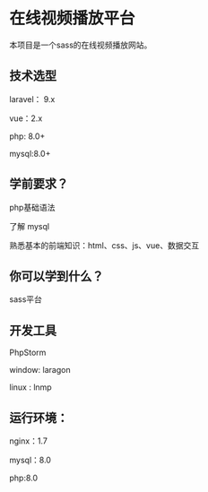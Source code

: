 # 在线视频播放平台

本项目是一个sass的在线视频播放网站。

## 技术选型

laravel： 9.x

vue：2.x

php: 8.0+

mysql:8.0+



## 学前要求？

php基础语法

了解 mysql 

熟悉基本的前端知识：html、css、js、vue、数据交互

## 你可以学到什么？

sass平台



## 开发工具

PhpStorm

window: laragon

linux : lnmp

## 运行环境：

nginx：1.7

mysql：8.0

php:8.0

